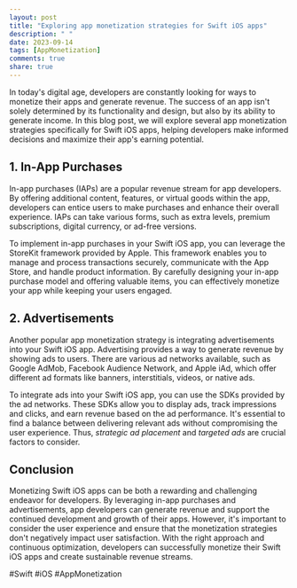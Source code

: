 ```yaml
---
layout: post
title: "Exploring app monetization strategies for Swift iOS apps"
description: " "
date: 2023-09-14
tags: [AppMonetization]
comments: true
share: true
---
```


In today's digital age, developers are constantly looking for ways to monetize their apps and generate revenue. The success of an app isn't solely determined by its functionality and design, but also by its ability to generate income. In this blog post, we will explore several app monetization strategies specifically for Swift iOS apps, helping developers make informed decisions and maximize their app's earning potential.

## 1. In-App Purchases

In-app purchases (IAPs) are a popular revenue stream for app developers. By offering additional content, features, or virtual goods within the app, developers can entice users to make purchases and enhance their overall experience. IAPs can take various forms, such as extra levels, premium subscriptions, digital currency, or ad-free versions.

To implement in-app purchases in your Swift iOS app, you can leverage the StoreKit framework provided by Apple. This framework enables you to manage and process transactions securely, communicate with the App Store, and handle product information. By carefully designing your in-app purchase model and offering valuable items, you can effectively monetize your app while keeping your users engaged.

## 2. Advertisements

Another popular app monetization strategy is integrating advertisements into your Swift iOS app. Advertising provides a way to generate revenue by showing ads to users. There are various ad networks available, such as Google AdMob, Facebook Audience Network, and Apple iAd, which offer different ad formats like banners, interstitials, videos, or native ads.

To integrate ads into your Swift iOS app, you can use the SDKs provided by the ad networks. These SDKs allow you to display ads, track impressions and clicks, and earn revenue based on the ad performance. It's essential to find a balance between delivering relevant ads without compromising the user experience. Thus, *strategic ad placement* and *targeted ads* are crucial factors to consider.

## Conclusion

Monetizing Swift iOS apps can be both a rewarding and challenging endeavor for developers. By leveraging in-app purchases and advertisements, app developers can generate revenue and support the continued development and growth of their apps. However, it's important to consider the user experience and ensure that the monetization strategies don't negatively impact user satisfaction. With the right approach and continuous optimization, developers can successfully monetize their Swift iOS apps and create sustainable revenue streams.

#Swift #iOS #AppMonetization